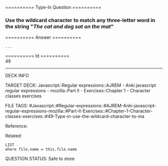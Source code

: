 ========== Type-In Question ==========

###  Use the wildcard character to match any three-letter word in the string "_The cat and dog sat on the mat_"  

========== Answer ==========  

`...`

========== Id ==========  
49

---

DECK INFO

TARGET DECK: Javascript::Regular expressions::AJREM - Anki javascript regular expressions - mozilla::Part II - Exercises::Chapter 1 - Character classes exercises

FILE TAGS: #Javascript::#Regular-expressions::#AJREM-Anki-javascript-regular-expressions-mozilla::#Part-II-Exercises::#Chapter-1-Character-classes-exercises::#49-Type-in-use-the-wildcard-character-to-ma

Reference:

Related:

```dataview
LIST
where file.name = this.file.name
```


QUESTION STATUS: Safe to store
